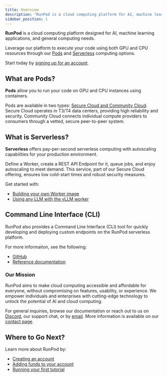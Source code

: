 ```yaml
---
title: Overview
description: "RunPod is a cloud computing platform for AI, machine learning, and general compute, offering GPU and CPU resources, serverless computing, and a Command Line Interface for easy deployment and development."
sidebar_position: 1
---
```


**RunPod** is a cloud computing platform designed for AI, machine learning applications, and general computing needs.

Leverage our platform to execute your code using both GPU and CPU resources through our [Pods](/pods/overview) and [Serverless](/serverless/overview) computing options.

Start today by [signing up for an account](https://www.runpod.io/console/signup).

## What are Pods?

**Pods** allow you to run your code on GPU and CPU instances using containers.

Pods are available in two types: [Secure Cloud and Community Cloud](references/faq/#secure-cloud-vs-community-cloud). Secure Cloud operates in T3/T4 data centers, providing high reliability and security. Community Cloud connects individual compute providers to consumers through a vetted, secure peer-to-peer system.

## What is Serverless?

**Serverless** offers pay-per-second serverless computing with autoscaling capabilities for your production environment.

Define a Worker, create a REST API Endpoint for it, queue jobs, and enjoy autoscaling to meet demand.
This service, part of our Secure Cloud offering, ensures low cold-start times and robust security measures.

Get started with:

- [Building your own Worker image](/serverless/workers/overview)
- [Using any LLM with the vLLM worker](/serverless/workers/vllm/overview)

## Command Line Interface (CLI)

RunPod also provides a Command Line Interface (CLI) tool for quickly developing and deploying custom endpoints on the RunPod serverless platform.

For more informaiton, see the following:

- [GitHub](https://github.com/runpod/runpodctl)
- [Reference documentation](/references/runpodctl)

### Our Mission

RunPod aims to make cloud computing accessible and affordable for everyone, without compromising on features, usability, or experience. We empower individuals and enterprises with cutting-edge technology to unlock the potential of AI and cloud computing.

For general inquiries, browse our documentation or reach out to us on [Discord](https://discord.gg/cUpRmau42V), our support chat, or by [email](mailto:support@runpod.io). More information is available on our [contact page](https://www.runpod.io/contact).

## Where to Go Next?

Learn more about RunPod by:

- [Creating an account](/get-started/manage-accounts)
- [Adding funds to your account](/get-started/billing-information)
- [Running your first tutorial](/tutorials/introduction/overview)
